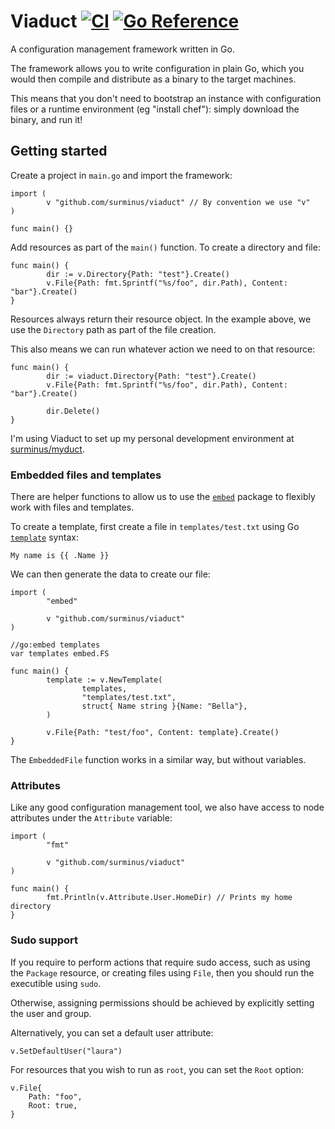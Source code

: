 # Viaduct [![CI](https://github.com/surminus/viaduct/actions/workflows/ci.yaml/badge.svg)](https://github.com/surminus/viaduct/actions/workflows/ci.yaml) [![Go Reference](https://pkg.go.dev/badge/github.com/surminus/viaduct.svg)](https://pkg.go.dev/github.com/surminus/viaduct)

A configuration management framework written in Go.

The framework allows you to write configuration in plain Go, which you would
then compile and distribute as a binary to the target machines.

This means that you don't need to bootstrap an instance with configuration
files or a runtime environment (eg "install chef"): simply download the binary,
and run it!

## Getting started

Create a project in `main.go` and import the framework:

```
import (
        v "github.com/surminus/viaduct" // By convention we use "v"
)

func main() {}
```

Add resources as part of the `main()` function. To create a directory and file:

```
func main() {
        dir := v.Directory{Path: "test"}.Create()
        v.File{Path: fmt.Sprintf("%s/foo", dir.Path), Content: "bar"}.Create()
}
```

Resources always return their resource object. In the example above, we use
the `Directory` path as part of the file creation.

This also means we can run whatever action we need to on that resource:

```
func main() {
        dir := viaduct.Directory{Path: "test"}.Create()
        v.File{Path: fmt.Sprintf("%s/foo", dir.Path), Content: "bar"}.Create()

        dir.Delete()
}
```

I'm using Viaduct to set up my personal development environment at
[surminus/myduct](https://github.com/surminus/myduct).

### Embedded files and templates

There are helper functions to allow us to use the
[`embed`](https://pkg.go.dev/embed) package to flexibly work with files and
templates.

To create a template, first create a file in `templates/test.txt` using Go
[`template`](https://pkg.go.dev/text/template) syntax:

```
My name is {{ .Name }}
```

We can then generate the data to create our file:

```
import (
        "embed"

        v "github.com/surminus/viaduct"
)

//go:embed templates
var templates embed.FS

func main() {
        template := v.NewTemplate(
                templates,
                "templates/test.txt",
                struct{ Name string }{Name: "Bella"},
        )

        v.File{Path: "test/foo", Content: template}.Create()
}
```

The `EmbeddedFile` function works in a similar way, but without variables.

### Attributes

Like any good configuration management tool, we also have access to node
attributes under the `Attribute` variable:

```
import (
        "fmt"

        v "github.com/surminus/viaduct"
)

func main() {
        fmt.Println(v.Attribute.User.HomeDir) // Prints my home directory
}
```

### Sudo support

If you require to perform actions that require sudo access, such as using the
`Package` resource, or creating files using `File`, then you should run the
executible using `sudo`.

Otherwise, assigning permissions should be achieved by explicitly setting the
user and group.

Alternatively, you can set a default user attribute:
```
v.SetDefaultUser("laura")
```

For resources that you wish to run as `root`, you can set the `Root` option:
```
v.File{
    Path: "foo",
    Root: true,
}
```
